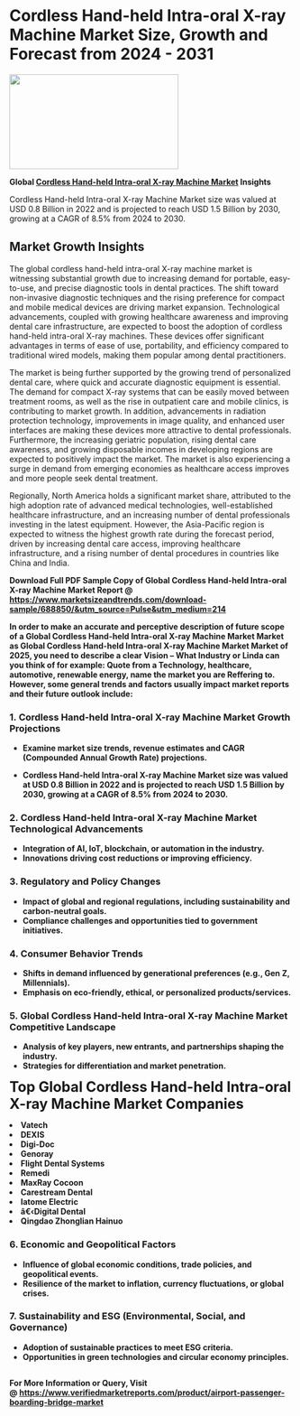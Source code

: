 <H1>Cordless Hand-held Intra-oral X-ray Machine Market Size, Growth and Forecast from 2024 - 2031</H1><img class="aligncenter size-medium wp-image-584254" src="https://thirdeyenews.in/wp-content/uploads/2024/09/Global-Market-Research-300x168.jpeg" alt="" width="300" height="168" /><p><strong>Global&nbsp;<a href="https://www.marketsizeandtrends.com/download-sample/688850/&amp;utm_source=Pulse&amp;utm_medium=214">Cordless Hand-held Intra-oral X-ray Machine Market</a> Insights</strong></p><p>Cordless Hand-held Intra-oral X-ray Machine Market size was valued at USD 0.8 Billion in 2022 and is projected to reach USD 1.5 Billion by 2030, growing at a CAGR of 8.5% from 2024 to 2030.</p><p><h2>Market Growth Insights</h2> <p>The global cordless hand-held intra-oral X-ray machine market is witnessing substantial growth due to increasing demand for portable, easy-to-use, and precise diagnostic tools in dental practices. The shift toward non-invasive diagnostic techniques and the rising preference for compact and mobile medical devices are driving market expansion. Technological advancements, coupled with growing healthcare awareness and improving dental care infrastructure, are expected to boost the adoption of cordless hand-held intra-oral X-ray machines. These devices offer significant advantages in terms of ease of use, portability, and efficiency compared to traditional wired models, making them popular among dental practitioners.</p> <p><strong></strong></p> <p>The market is being further supported by the growing trend of personalized dental care, where quick and accurate diagnostic equipment is essential. The demand for compact X-ray systems that can be easily moved between treatment rooms, as well as the rise in outpatient care and mobile clinics, is contributing to market growth. In addition, advancements in radiation protection technology, improvements in image quality, and enhanced user interfaces are making these devices more attractive to dental professionals. Furthermore, the increasing geriatric population, rising dental care awareness, and growing disposable incomes in developing regions are expected to positively impact the market. The market is also experiencing a surge in demand from emerging economies as healthcare access improves and more people seek dental treatment. <p>Regionally, North America holds a significant market share, attributed to the high adoption rate of advanced medical technologies, well-established healthcare infrastructure, and an increasing number of dental professionals investing in the latest equipment. However, the Asia-Pacific region is expected to witness the highest growth rate during the forecast period, driven by increasing dental care access, improving healthcare infrastructure, and a rising number of dental procedures in countries like China and India.</p> <p><strong></p><p><span class=""><strong>Download Full PDF Sample Copy of Global Cordless Hand-held Intra-oral X-ray Machine Market Report</strong> @ <a href="https://www.marketsizeandtrends.com/download-sample/688850/&amp;utm_source=Pulse&amp;utm_medium=214" target="_blank">https://www.marketsizeandtrends.com/download-sample/688850/&amp;utm_source=Pulse&amp;utm_medium=214</a></span></p><p>In order to make an accurate and perceptive description of future scope of a Global&nbsp;Cordless Hand-held Intra-oral X-ray Machine Market Market as Global&nbsp;Cordless Hand-held Intra-oral X-ray Machine Market Market of 2025, you need to describe a clear Vision &ndash; What Industry or Linda can you think of for example: Quote from a Technology, healthcare, automotive, renewable energy, name the market you are Reffering to. However, some general trends and factors usually impact market reports and their future outlook include:</p><h3>1.&nbsp;<strong>Cordless Hand-held Intra-oral X-ray Machine Market Growth Projections</strong></h3><ul><li>Examine market size trends, revenue estimates and CAGR (Compounded Annual Growth Rate) projections.</li><li><p>Cordless Hand-held Intra-oral X-ray Machine Market size was valued at USD 0.8 Billion in 2022 and is projected to reach USD 1.5 Billion by 2030, growing at a CAGR of 8.5% from 2024 to 2030.</p></li></ul><h3>2.&nbsp;<strong>Cordless Hand-held Intra-oral X-ray Machine Market Technological Advancements</strong></h3><ul><li>Integration of AI, IoT, blockchain, or automation in the industry.</li><li>Innovations driving cost reductions or improving efficiency.</li></ul><h3>3.&nbsp;<strong>Regulatory and Policy Changes</strong></h3><ul><li>Impact of global and regional regulations, including sustainability and carbon-neutral goals.</li><li>Compliance challenges and opportunities tied to government initiatives.</li></ul><h3>4.&nbsp;<strong>Consumer Behavior Trends</strong></h3><ul><li>Shifts in demand influenced by generational preferences (e.g., Gen Z, Millennials).</li><li>Emphasis on eco-friendly, ethical, or personalized products/services.</li></ul><h3>5.&nbsp;<strong>Global Cordless Hand-held Intra-oral X-ray Machine Market Competitive Landscape</strong></h3><ul><li>Analysis of key players, new entrants, and partnerships shaping the industry.</li><li>Strategies for differentiation and market penetration.</li></ul><p data-pm-slice="1 1 []"><span style="color: inherit; font-family: inherit; font-size: 25px;">Top Global Cordless Hand-held Intra-oral X-ray Machine Market Companies</span></p><div class="" data-test-id=""><p><li>Vatech</li><li> DEXIS</li><li> Digi-Doc</li><li> Genoray</li><li> Flight Dental Systems</li><li> Remedi</li><li> MaxRay Cocoon</li><li> Carestream Dental</li><li> Iatome Electric</li><li> â€‹Digital Dental</li><li> Qingdao Zhonglian Hainuo</li></p></div><h3>6.&nbsp;<strong>Economic and Geopolitical Factors</strong></h3><ul><li>Influence of global economic conditions, trade policies, and geopolitical events.</li><li>Resilience of the market to inflation, currency fluctuations, or global crises.</li></ul><h3>7.&nbsp;<strong>Sustainability and ESG (Environmental, Social, and Governance)</strong></h3><ul><li>Adoption of sustainable practices to meet ESG criteria.</li><li>Opportunities in green technologies and circular economy principles.</li></ul><h2><strong style="font-size: 14px;">For More Information or Query, Visit @&nbsp;</strong><a style="background-color: #ffffff; font-size: 14px;" href="https://www.marketsizeandtrends.com/report/cordless-hand-held-intra-oral-x-ray-machine-market/" target="_blank">https://www.verifiedmarketreports.com/product/airport-passenger-boarding-bridge-market</a></h2>
